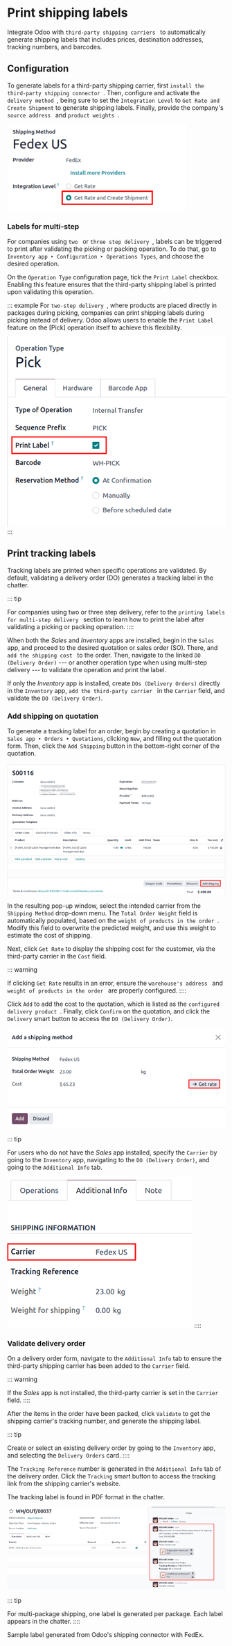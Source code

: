 # Print shipping labels

Integrate Odoo with `third-party shipping carriers
` to automatically generate shipping labels that includes
prices, destination addresses, tracking numbers, and barcodes.


## Configuration

To generate labels for a third-party shipping carrier, first
`install the third-party shipping
connector `. Then, configure and activate the
`delivery method `, being sure to set the `Integration Level` to `Get Rate and Create Shipment` to generate shipping labels. Finally, provide the
company\'s `source address
` and `product weights
`.


![Set the \"Get Rate and Create Shipment\" option.](labels/integration-level.png)

### Labels for multi-step 

For companies using
`two ` or `three step
delivery `, labels can be triggered to print after validating the
picking or packing operation. To do that, go to `Inventory app ‣
Configuration ‣ Operations Types`, and choose the desired operation.

On the `Operation Type` configuration
page, tick the `Print Label`
checkbox. Enabling this feature ensures that the third-party shipping
label is printed upon validating this operation.

::: example
For
`two-step delivery `, where products are placed directly in packages during
picking, companies can print shipping labels during picking instead of
delivery. Odoo allows users to enable the
`Print Label` feature on the
[Pick] operation itself to achieve this flexibility.

![Enable the \"Print Label\" feature.](labels/pick-print-label.png)
:::

## Print tracking labels

Tracking labels are printed when specific operations are validated. By
default, validating a delivery order (DO) generates a tracking label in
the chatter.

::: tip

For companies using two or three step delivery, refer to the
`printing labels for multi-step
delivery ` section to learn how to print the label after validating a
picking or packing operation.
::::

When both the *Sales* and *Inventory* apps are installed, begin in the
`Sales` app, and proceed to the
desired quotation or sales order (SO). There, and `add the shipping cost
` to the order. Then, navigate to the linked
`DO (Delivery Order)` --- or another
operation type when using multi-step delivery --- to validate the
operation and print the label.

If only the *Inventory* app is installed, create
`DOs (Delivery Orders)` directly in the
`Inventory` app,
`add the third-party carrier
` in the `Carrier` field,
and validate the `DO (Delivery Order)`.

### Add shipping on quotation 

To generate a tracking label for an order, begin by creating a quotation
in `Sales
app ‣ Orders ‣ Quotations`,
clicking `New`, and filling out the
quotation form. Then, click the `Add Shipping` button in the bottom-right corner of the quotation.

![Show the \"Add Shipping\" button on the quotation.](labels/add-shipping-button.png)

In the resulting pop-up window, select the intended carrier from the
`Shipping Method` drop-down menu. The
`Total Order Weight` field is
automatically populated, based on the
`weight of products in the order `. Modify this field to overwrite the predicted weight, and
use this weight to estimate the cost of shipping.

Next, click `Get Rate` to display the
shipping cost for the customer, via the third-party carrier in the
`Cost` field.

::: warning

If clicking `Get Rate` results in an
error, ensure the `warehouse's address
` and `weight of products in the
order ` are properly configured.
::::

Click `Add` to add the cost to the
quotation, which is listed as the `configured
delivery product `. Finally, click `Confirm`
on the quotation, and click the `Delivery` smart button to access the
`DO (Delivery Order)`.

![Show \"Get rate\" pop-up window.](labels/get-rate.png)

::: tip

For users who do not have the *Sales* app installed, specify the
`Carrier` by going to the
`Inventory` app, navigating to
the `DO (Delivery Order)`, and going to
the `Additional Info` tab.

![Show the \"Additional Info\" tab of a delivery order.](labels/additional-info-tab.png)
::::

### Validate delivery order 

On a delivery order form, navigate to the
`Additional Info` tab to ensure the
third-party shipping carrier has been added to the
`Carrier` field.

::: warning

If the *Sales* app is not installed, the third-party carrier is set in
the `Carrier` field.
::::

After the items in the order have been packed, click
`Validate` to get the shipping
carrier\'s tracking number, and generate the shipping label.

::: tip

Create or select an existing delivery order by going to the
`Inventory` app, and selecting
the `Delivery Orders` card.
::::

The `Tracking Reference` number is
generated in the `Additional Info`
tab of the delivery order. Click the `Tracking` smart button to access the tracking link from the
shipping carrier\'s website.

The tracking label is found in PDF format in the chatter.

![Show generated shipping label in the chatter.](labels/shipping-label.png)

::: tip

For multi-package shipping, one label is generated per package. Each
label appears in the chatter.
::::



Sample label generated from Odoo's shipping connector with
FedEx.


